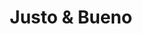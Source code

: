 ---
title: "Justo & Bueno"
url: /bogota-d-c/justo-y-bueno-avenida-calle-24/
shop: grandes almacenes
---
